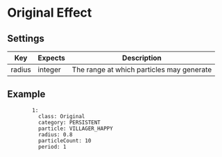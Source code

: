 # Original Effect

## Settings

| Key    | Expects | Description                               |
| ------ | ------- | ----------------------------------------- |
| radius | integer | The range at which particles may generate |

## Example

```YML
        1:
          class: Original
          category: PERSISTENT
          particle: VILLAGER_HAPPY
          radius: 0.8
          particleCount: 10
          period: 1
```
